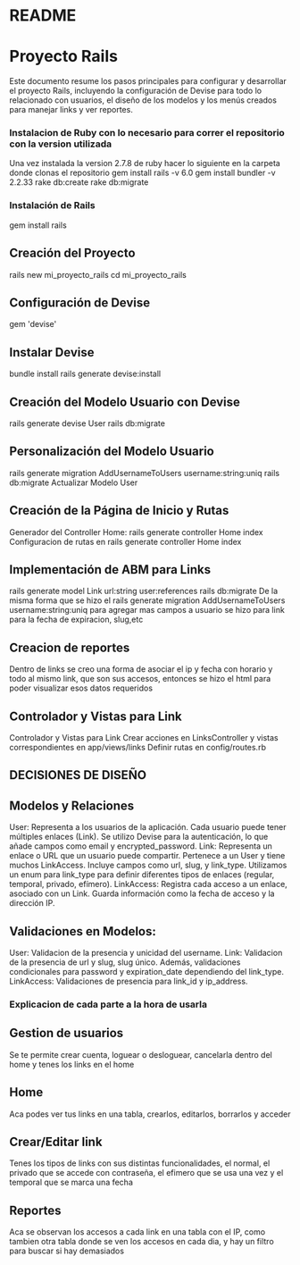 # README

# Proyecto Rails

Este documento resume los pasos principales para configurar y desarrollar el proyecto Rails, incluyendo la configuración de Devise para todo lo relacionado con usuarios, el diseño de los modelos y los menús creados para manejar links y ver reportes.

### Instalacion de Ruby con lo necesario para correr el repositorio con la version utilizada

Una vez instalada la version 2.7.8 de ruby hacer lo siguiente en la carpeta donde clonas el repositorio
gem install rails -v 6.0
gem install bundler -v 2.2.33
rake db:create
rake db:migrate

### Instalación de Rails

gem install rails

## Creación del Proyecto

rails new mi_proyecto_rails
cd mi_proyecto_rails

## Configuración de Devise

gem 'devise'

## Instalar Devise

bundle install
rails generate devise:install

## Creación del Modelo Usuario con Devise

rails generate devise User
rails db:migrate

## Personalización del Modelo Usuario

rails generate migration AddUsernameToUsers username:string:uniq
rails db:migrate
Actualizar Modelo User

## Creación de la Página de Inicio y Rutas

Generador del Controller Home:
rails generate controller Home index
Configuracion de rutas en rails generate controller Home index

## Implementación de ABM para Links

rails generate model Link url:string user:references
rails db:migrate
De la misma forma que se hizo el rails generate migration AddUsernameToUsers username:string:uniq para agregar mas campos a usuario se hizo para link para la fecha de expiracion, slug,etc

## Creacion de reportes

Dentro de links se creo una forma de asociar el ip y fecha con horario y todo al mismo link, que son sus accesos, entonces se hizo el html para poder visualizar esos datos requeridos

## Controlador y Vistas para Link

Controlador y Vistas para Link
Crear acciones en LinksController y vistas correspondientes en app/views/links
Definir rutas en config/routes.rb

## DECISIONES DE DISEÑO

## Modelos y Relaciones

User: Representa a los usuarios de la aplicación. Cada usuario puede tener múltiples enlaces (Link). Se utilizo Devise para la autenticación, lo que añade campos como email y encrypted_password.
Link: Representa un enlace o URL que un usuario puede compartir. Pertenece a un User y tiene muchos LinkAccess. Incluye campos como url, slug, y link_type. Utilizamos un enum para link_type para definir diferentes tipos de enlaces (regular, temporal, privado, efímero).
LinkAccess: Registra cada acceso a un enlace, asociado con un Link. Guarda información como la fecha de acceso y la dirección IP.

## Validaciones en Modelos:

User: Validacion de la presencia y unicidad del username.
Link: Validacion de la presencia de url y slug, slug único. Además, validaciones condicionales para password y expiration_date dependiendo del link_type.
LinkAccess: Validaciones de presencia para link_id y ip_address.

### Explicacion de cada parte a la hora de usarla

## Gestion de usuarios

Se te permite crear cuenta, loguear o desloguear, cancelarla dentro del home y tenes los links en el home

## Home

Aca podes ver tus links en una tabla, crearlos, editarlos, borrarlos y acceder

## Crear/Editar link

Tenes los tipos de links con sus distintas funcionalidades, el normal, el privado que se accede con contraseña, el efimero que se usa una vez y el temporal que se marca una fecha

## Reportes

Aca se observan los accesos a cada link en una tabla con el IP, como tambien otra tabla donde se ven los accesos en cada dia, y hay un filtro para buscar si hay demasiados

```bash

```
